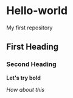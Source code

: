 # Hello-world
My first repository
## First Heading
### Second Heading
**Let's try bold**

*How about this*
